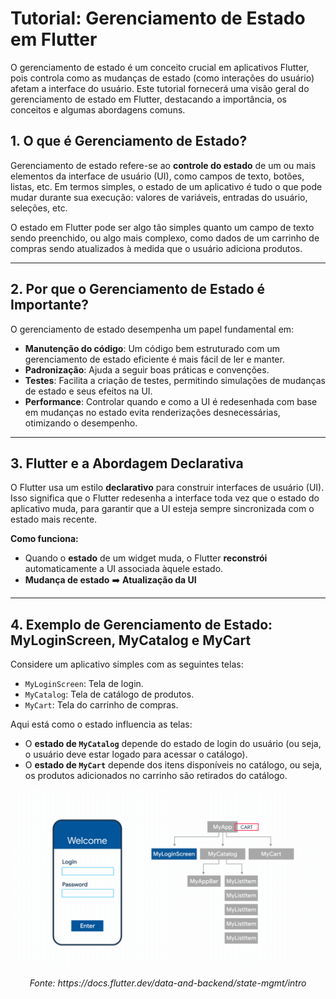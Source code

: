 # Tutorial: Gerenciamento de Estado em Flutter

O gerenciamento de estado é um conceito crucial em aplicativos Flutter, pois controla como as mudanças de estado (como interações do usuário) afetam a interface do usuário. Este tutorial fornecerá uma visão geral do gerenciamento de estado em Flutter, destacando a importância, os conceitos e algumas abordagens comuns.

## 1. O que é Gerenciamento de Estado?

Gerenciamento de estado refere-se ao **controle do estado** de um ou mais elementos da interface de usuário (UI), como campos de texto, botões, listas, etc. Em termos simples, o estado de um aplicativo é tudo o que pode mudar durante sua execução: valores de variáveis, entradas do usuário, seleções, etc.

O estado em Flutter pode ser algo tão simples quanto um campo de texto sendo preenchido, ou algo mais complexo, como dados de um carrinho de compras sendo atualizados à medida que o usuário adiciona produtos.

---

## 2. Por que o Gerenciamento de Estado é Importante?

O gerenciamento de estado desempenha um papel fundamental em:

- **Manutenção do código**: Um código bem estruturado com um gerenciamento de estado eficiente é mais fácil de ler e manter.
- **Padronização**: Ajuda a seguir boas práticas e convenções.
- **Testes**: Facilita a criação de testes, permitindo simulações de mudanças de estado e seus efeitos na UI.
- **Performance**: Controlar quando e como a UI é redesenhada com base em mudanças no estado evita renderizações desnecessárias, otimizando o desempenho.

---

## 3. Flutter e a Abordagem Declarativa

O Flutter usa um estilo **declarativo** para construir interfaces de usuário (UI). Isso significa que o Flutter redesenha a interface toda vez que o estado do aplicativo muda, para garantir que a UI esteja sempre sincronizada com o estado mais recente.

**Como funciona:**
- Quando o **estado** de um widget muda, o Flutter **reconstrói** automaticamente a UI associada àquele estado.
- **Mudança de estado** ➡️ **Atualização da UI**

---

## 4. Exemplo de Gerenciamento de Estado: MyLoginScreen, MyCatalog e MyCart

Considere um aplicativo simples com as seguintes telas:
- `MyLoginScreen`: Tela de login.
- `MyCatalog`: Tela de catálogo de produtos.
- `MyCart`: Tela do carrinho de compras.

Aqui está como o estado influencia as telas:

- O **estado de `MyCatalog`** depende do estado de login do usuário (ou seja, o usuário deve estar logado para acessar o catálogo).
- O **estado de `MyCart`** depende dos itens disponíveis no catálogo, ou seja, os produtos adicionados no carrinho são retirados do catálogo.


<div align="center">
  <img src="assets/imagem2.gif" alt="Teste" width="800px"  />
  <p><em>Fonte: https://docs.flutter.dev/data-and-backend/state-mgmt/intro </em></p>
</div>


